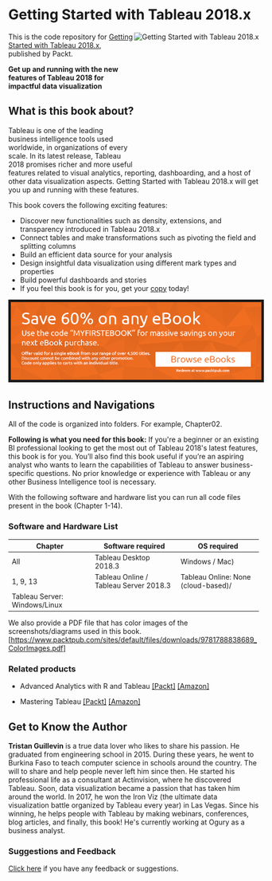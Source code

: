 # Getting Started with Tableau 2018.x

<a href="https://www.packtpub.com/big-data-and-business-intelligence/getting-started-tableau-2018x?utm_source=github&utm_medium=repository&utm_campaign=9781788838689"><img src="https://d255esdrn735hr.cloudfront.net/sites/default/files/imagecache/ppv4_main_book_cover/B09748.png" alt="Getting Started with Tableau 2018.x" height="256px" align="right"></a>

This is the code repository for [Getting Started with Tableau 2018.x](https://www.packtpub.com/big-data-and-business-intelligence/getting-started-tableau-2018x?utm_source=github&utm_medium=repository&utm_campaign=9781788838689), published by Packt.

**Get up and running with the new features of Tableau 2018 for impactful data visualization**

## What is this book about?
Tableau is one of the leading business intelligence tools used worldwide, in organizations of every scale. In its latest release, Tableau 2018 promises richer and more useful features related to visual analytics, reporting, dashboarding, and a host of other data visualization aspects. Getting Started with Tableau 2018.x will get you up and running with these features.

This book covers the following exciting features: 
* Discover new functionalities such as density, extensions, and transparency introduced in Tableau 2018.x
* Connect tables and make transformations such as pivoting the field and splitting columns
* Build an efficient data source for your analysis
* Design insightful data visualization using different mark types and properties
* Build powerful dashboards and stories
* If you feel this book is for you, get your [copy](https://www.amazon.com/dp/10DigitISBN) today!

<a href="https://www.packtpub.com/?utm_source=github&utm_medium=banner&utm_campaign=GitHubBanner"><img src="https://raw.githubusercontent.com/PacktPublishing/GitHub/master/GitHub.png" 
alt="https://www.packtpub.com/" border="5" /></a>


## Instructions and Navigations
All of the code is organized into folders. For example, Chapter02.



**Following is what you need for this book:**
If you're a beginner or an existing BI professional looking to get the most out of Tableau 2018's latest features, this book is for you. You’ll also find this book useful if you’re an aspiring analyst who wants to learn the capabilities of Tableau to answer business-specific questions. No prior knowledge or experience with Tableau or any other Business Intelligence tool is necessary.

With the following software and hardware list you can run all code files present in the book (Chapter 1-14).

### Software and Hardware List

| Chapter        | Software required                                 | OS required                        |
| --------       | --------------------------------------------------| -----------------------------------|
| All            | Tableau Desktop 2018.3                            | Windows / Mac)                     |
| 1, 9, 13       | Tableau Online / Tableau Server 2018.3            |Tableau Online: None (cloud-based)/
                                                                      Tableau Server: Windows/Linux       |





We also provide a PDF file that has color images of the screenshots/diagrams used in this book. [https://www.packtpub.com/sites/default/files/downloads/9781788838689_ColorImages.pdf]



### Related products
* Advanced Analytics with R and Tableau [[Packt]](https://www.packtpub.com/big-data-and-business-intelligence/advanced-analytics-r-and-tableau?utm_source=github&utm_medium=repository&utm_campaign=9781786460110) [[Amazon]](https://www.amazon.com/dp/1786460114)

* Mastering Tableau [[Packt]](https://www.packtpub.com/big-data-and-business-intelligence/mastering-tableau?utm_source=github&utm_medium=repository&utm_campaign=9781784397692) [[Amazon]](https://www.amazon.com/dp/1784397695)

## Get to Know the Author

**Tristan Guillevin** is a true data lover who likes to share his passion. He graduated from engineering school in 2015. During these years, he went to Burkina Faso to teach computer science in schools around the country. The will to share and help people never left him since then. He started his professional life as a consultant at Actinvision, where he discovered Tableau. Soon, data visualization became a passion that has taken him around the world. In 2017, he won the Iron Viz (the ultimate data visualization battle organized by Tableau every year) in Las Vegas. Since his winning, he helps people with Tableau by making webinars, conferences, blog articles, and finally, this book! He's currently working at Ogury as a business analyst.



### Suggestions and Feedback
[Click here](https://docs.google.com/forms/d/e/1FAIpQLSdy7dATC6QmEL81FIUuymZ0Wy9vH1jHkvpY57OiMeKGqib_Ow/viewform) if you have any feedback or suggestions.
